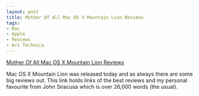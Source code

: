 ```yaml
---
layout: post
title: Mother Of All Mac OS X Mountain Lion Reviews
tags:
- Mac
- Apple
- Reviews
- Ars Technica
---
```

[Mother Of All Mac OS X Mountain Lion Reviews](http://davidchartier.com/mac-os-x-mountain-lion-review-roundup)

Mac OS X Mountain Lion was released today and as always there are some big reviews out. This link holds links of the best reviews and my personal favourite from John Siracusa which is over 26,000 words (the usual).

